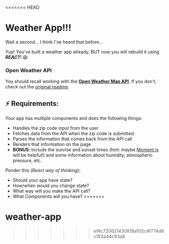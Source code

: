 <<<<<<< HEAD
# Weather App!!!

Wait a second... I think I've heard that before...

Yup! You've built a weather app already, BUT now you will rebuild it using ***REACT***! 😱

### Open Weather API

 You should recall working with the **[Open Weather Map API](http://openweathermap.org/api)**. If you don't, check out the [original readme](https://git.generalassemb.ly/sei-nyc-thunderbolt/open-weather-api-lab).


## ⚡️ Requirements:

Your app has multiple components and does the following things:

- Handles the zip code input from the user
- Fetches data from the API when the zip code is submitted
- Parses the information that comes back from the API call
- Renders that information on the page
- **BONUS**: Include the sunrise and sunset times (hint: maybe [Moment.js](https://momentjs.com/) will be helpful!) and some information about humidity, atmospheric pressure, etc.

Ponder this (*React way of thinking*):

- Should your app have state?
- How/when would you change state?
- What way will you make the API call?
- What Components will you have?
=======
# weather-app
>>>>>>> ef4c720621430818af02c4f774d6c193a44c93a8
